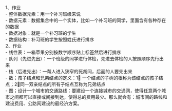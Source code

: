 1、作业  
    - 整体数据元素：用一个补习班级来说  
    - 数据元素：数据集合中的一个实体，比如一个补习班的同学，里面含有各种存在的数据  
    - 数据对象：就是一个补习班的学生  
    - 数据结构：补习班的学生按照姓氏进行排序   
2、作业  
    - 线性表：一箱苹果分别按数字顺序贴上标签然后进行排序  
    - 队列（先进先出）：一个班级的同学进行体检，先进去体检的人按照顺序先行出来  
    - 栈（后进先出）：一帮人进入狭窄的死胡同，后面的人要先出来  
    - 数；孩子结点和兄弟结点的定义：1⃣️    一个结点的子树的根称为该结点的孩子结点；2⃣️同一双亲结点的所有子结点互称为兄弟结点  
    - 图；设计一个城市的交通路线：要建设一个连接城市的交通网，使得任意两个城市之间都可以直接或间接到达，使得总的费用最少。那么就会有：城市间的路线和建设费用、公路网建设的最经济方案。



